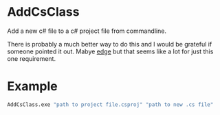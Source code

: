 # AddCsClass
Add a new c# file to a c# project file from commandline.

There is probably a much better way to do this and I would be grateful if someone pointed it out.  Mabye [edge](https://github.com/tjanczuk/edge) but that seems like a lot for just this one requirement.

# Example

```bash
AddCsClass.exe "path to project file.csproj" "path to new .cs file"
```
